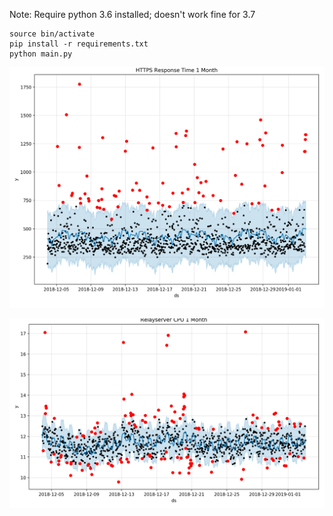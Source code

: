 Note: Require python 3.6 installed; doesn't work fine for 3.7

```
source bin/activate
pip install -r requirements.txt
python main.py
```

![image 1](https://github.com/howardchn/prophet-demo/raw/master/out/https-response-time-month.png)

![image 2](https://github.com/howardchn/prophet-demo/raw/master/out/relayserver-cpu-month.png)